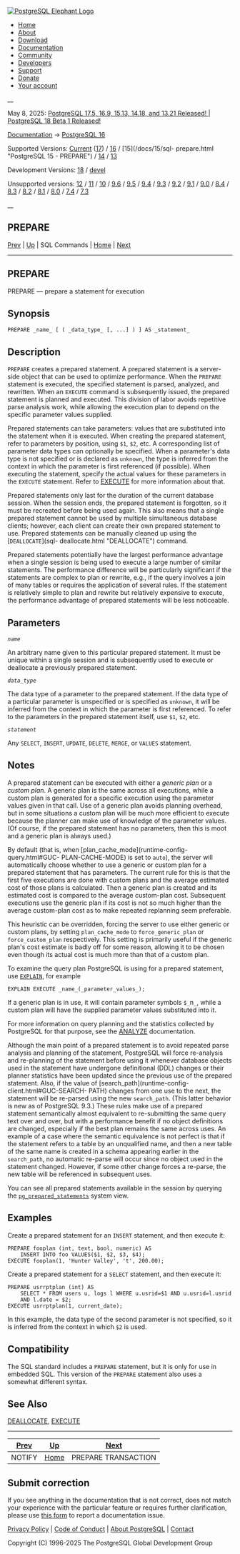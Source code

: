 [ ![PostgreSQL Elephant Logo](/media/img/about/press/elephant.png) ](/)

  * [Home](/ "Home")
  * [About](/about/ "About")
  * [Download](/download/ "Download")
  * [Documentation](/docs/ "Documentation")
  * [Community](/community/ "Community")
  * [Developers](/developer/ "Developers")
  * [Support](/support/ "Support")
  * [Donate](/about/donate/ "Donate")
  * [Your account](/account/ "Your account")

__

May 8, 2025: [ PostgreSQL 17.5, 16.9, 15.13, 14.18, and 13.21 Released! ](/about/news/postgresql-175-169-1513-1418-and-1321-released-3072/) | [ PostgreSQL 18 Beta 1 Released! ](/about/news/postgresql-18-beta-1-released-3070/)

[Documentation](/docs/ "Documentation") -> [PostgreSQL
16](/docs/16/index.html)

Supported Versions: [Current](/docs/current/sql-prepare.html "PostgreSQL 17 -
PREPARE") ([17](/docs/17/sql-prepare.html "PostgreSQL 17 - PREPARE")) /
[16](/docs/16/sql-prepare.html "PostgreSQL 16 - PREPARE") / [15](/docs/15/sql-
prepare.html "PostgreSQL 15 - PREPARE") / [14](/docs/14/sql-prepare.html
"PostgreSQL 14 - PREPARE") / [13](/docs/13/sql-prepare.html "PostgreSQL 13 -
PREPARE")

Development Versions: [18](/docs/18/sql-prepare.html "PostgreSQL 18 -
PREPARE") / [devel](/docs/devel/sql-prepare.html "PostgreSQL devel - PREPARE")

Unsupported versions: [12](/docs/12/sql-prepare.html "PostgreSQL 12 -
PREPARE") / [11](/docs/11/sql-prepare.html "PostgreSQL 11 - PREPARE") /
[10](/docs/10/sql-prepare.html "PostgreSQL 10 - PREPARE") /
[9.6](/docs/9.6/sql-prepare.html "PostgreSQL 9.6 - PREPARE") /
[9.5](/docs/9.5/sql-prepare.html "PostgreSQL 9.5 - PREPARE") /
[9.4](/docs/9.4/sql-prepare.html "PostgreSQL 9.4 - PREPARE") /
[9.3](/docs/9.3/sql-prepare.html "PostgreSQL 9.3 - PREPARE") /
[9.2](/docs/9.2/sql-prepare.html "PostgreSQL 9.2 - PREPARE") /
[9.1](/docs/9.1/sql-prepare.html "PostgreSQL 9.1 - PREPARE") /
[9.0](/docs/9.0/sql-prepare.html "PostgreSQL 9.0 - PREPARE") /
[8.4](/docs/8.4/sql-prepare.html "PostgreSQL 8.4 - PREPARE") /
[8.3](/docs/8.3/sql-prepare.html "PostgreSQL 8.3 - PREPARE") /
[8.2](/docs/8.2/sql-prepare.html "PostgreSQL 8.2 - PREPARE") /
[8.1](/docs/8.1/sql-prepare.html "PostgreSQL 8.1 - PREPARE") /
[8.0](/docs/8.0/sql-prepare.html "PostgreSQL 8.0 - PREPARE") /
[7.4](/docs/7.4/sql-prepare.html "PostgreSQL 7.4 - PREPARE") /
[7.3](/docs/7.3/sql-prepare.html "PostgreSQL 7.3 - PREPARE")

__

PREPARE  
---  
[Prev](sql-notify.html "NOTIFY")  | [Up](sql-commands.html "SQL Commands") | SQL Commands | [Home](index.html "PostgreSQL 16.9 Documentation") |  [Next](sql-prepare-transaction.html "PREPARE TRANSACTION")  
  
* * *

## PREPARE

PREPARE — prepare a statement for execution

## Synopsis

    
    
    PREPARE _name_ [ ( _data_type_ [, ...] ) ] AS _statement_
    

## Description

`PREPARE` creates a prepared statement. A prepared statement is a server-side
object that can be used to optimize performance. When the `PREPARE` statement
is executed, the specified statement is parsed, analyzed, and rewritten. When
an `EXECUTE` command is subsequently issued, the prepared statement is planned
and executed. This division of labor avoids repetitive parse analysis work,
while allowing the execution plan to depend on the specific parameter values
supplied.

Prepared statements can take parameters: values that are substituted into the
statement when it is executed. When creating the prepared statement, refer to
parameters by position, using `$1`, `$2`, etc. A corresponding list of
parameter data types can optionally be specified. When a parameter's data type
is not specified or is declared as `unknown`, the type is inferred from the
context in which the parameter is first referenced (if possible). When
executing the statement, specify the actual values for these parameters in the
`EXECUTE` statement. Refer to [EXECUTE](sql-execute.html "EXECUTE") for more
information about that.

Prepared statements only last for the duration of the current database
session. When the session ends, the prepared statement is forgotten, so it
must be recreated before being used again. This also means that a single
prepared statement cannot be used by multiple simultaneous database clients;
however, each client can create their own prepared statement to use. Prepared
statements can be manually cleaned up using the [`DEALLOCATE`](sql-
deallocate.html "DEALLOCATE") command.

Prepared statements potentially have the largest performance advantage when a
single session is being used to execute a large number of similar statements.
The performance difference will be particularly significant if the statements
are complex to plan or rewrite, e.g., if the query involves a join of many
tables or requires the application of several rules. If the statement is
relatively simple to plan and rewrite but relatively expensive to execute, the
performance advantage of prepared statements will be less noticeable.

## Parameters

_`name`_

    

An arbitrary name given to this particular prepared statement. It must be
unique within a single session and is subsequently used to execute or
deallocate a previously prepared statement.

_`data_type`_

    

The data type of a parameter to the prepared statement. If the data type of a
particular parameter is unspecified or is specified as `unknown`, it will be
inferred from the context in which the parameter is first referenced. To refer
to the parameters in the prepared statement itself, use `$1`, `$2`, etc.

_`statement`_

    

Any `SELECT`, `INSERT`, `UPDATE`, `DELETE`, `MERGE`, or `VALUES` statement.

## Notes

A prepared statement can be executed with either a _generic plan_ or a _custom
plan_. A generic plan is the same across all executions, while a custom plan
is generated for a specific execution using the parameter values given in that
call. Use of a generic plan avoids planning overhead, but in some situations a
custom plan will be much more efficient to execute because the planner can
make use of knowledge of the parameter values. (Of course, if the prepared
statement has no parameters, then this is moot and a generic plan is always
used.)

By default (that is, when [plan_cache_mode](runtime-config-query.html#GUC-
PLAN-CACHE-MODE) is set to `auto`), the server will automatically choose
whether to use a generic or custom plan for a prepared statement that has
parameters. The current rule for this is that the first five executions are
done with custom plans and the average estimated cost of those plans is
calculated. Then a generic plan is created and its estimated cost is compared
to the average custom-plan cost. Subsequent executions use the generic plan if
its cost is not so much higher than the average custom-plan cost as to make
repeated replanning seem preferable.

This heuristic can be overridden, forcing the server to use either generic or
custom plans, by setting `plan_cache_mode` to `force_generic_plan` or
`force_custom_plan` respectively. This setting is primarily useful if the
generic plan's cost estimate is badly off for some reason, allowing it to be
chosen even though its actual cost is much more than that of a custom plan.

To examine the query plan PostgreSQL is using for a prepared statement, use
[`EXPLAIN`](sql-explain.html "EXPLAIN"), for example

    
    
    EXPLAIN EXECUTE _name_(_parameter_values_);
    

If a generic plan is in use, it will contain parameter symbols `$_`n`_`, while
a custom plan will have the supplied parameter values substituted into it.

For more information on query planning and the statistics collected by
PostgreSQL for that purpose, see the [ANALYZE](sql-analyze.html "ANALYZE")
documentation.

Although the main point of a prepared statement is to avoid repeated parse
analysis and planning of the statement, PostgreSQL will force re-analysis and
re-planning of the statement before using it whenever database objects used in
the statement have undergone definitional (DDL) changes or their planner
statistics have been updated since the previous use of the prepared statement.
Also, if the value of [search_path](runtime-config-client.html#GUC-SEARCH-
PATH) changes from one use to the next, the statement will be re-parsed using
the new `search_path`. (This latter behavior is new as of PostgreSQL 9.3.)
These rules make use of a prepared statement semantically almost equivalent to
re-submitting the same query text over and over, but with a performance
benefit if no object definitions are changed, especially if the best plan
remains the same across uses. An example of a case where the semantic
equivalence is not perfect is that if the statement refers to a table by an
unqualified name, and then a new table of the same name is created in a schema
appearing earlier in the `search_path`, no automatic re-parse will occur since
no object used in the statement changed. However, if some other change forces
a re-parse, the new table will be referenced in subsequent uses.

You can see all prepared statements available in the session by querying the
[`pg_prepared_statements`](view-pg-prepared-statements.html
"54.15. pg_prepared_statements") system view.

## Examples

Create a prepared statement for an `INSERT` statement, and then execute it:

    
    
    PREPARE fooplan (int, text, bool, numeric) AS
        INSERT INTO foo VALUES($1, $2, $3, $4);
    EXECUTE fooplan(1, 'Hunter Valley', 't', 200.00);
    

Create a prepared statement for a `SELECT` statement, and then execute it:

    
    
    PREPARE usrrptplan (int) AS
        SELECT * FROM users u, logs l WHERE u.usrid=$1 AND u.usrid=l.usrid
        AND l.date = $2;
    EXECUTE usrrptplan(1, current_date);
    

In this example, the data type of the second parameter is not specified, so it
is inferred from the context in which `$2` is used.

## Compatibility

The SQL standard includes a `PREPARE` statement, but it is only for use in
embedded SQL. This version of the `PREPARE` statement also uses a somewhat
different syntax.

## See Also

[DEALLOCATE](sql-deallocate.html "DEALLOCATE"), [EXECUTE](sql-execute.html
"EXECUTE")

* * *

[Prev](sql-notify.html "NOTIFY")  | [Up](sql-commands.html "SQL Commands") |  [Next](sql-prepare-transaction.html "PREPARE TRANSACTION")  
---|---|---  
NOTIFY  | [Home](index.html "PostgreSQL 16.9 Documentation") |  PREPARE TRANSACTION  
  
## Submit correction

If you see anything in the documentation that is not correct, does not match
your experience with the particular feature or requires further clarification,
please use [this form](/account/comments/new/16/sql-prepare.html/) to report a
documentation issue.

[Privacy Policy](/about/privacypolicy) | [Code of Conduct](/about/policies/coc/) | [About PostgreSQL](/about/) | [Contact](/about/contact/)  

Copyright (C) 1996-2025 The PostgreSQL Global Development Group

